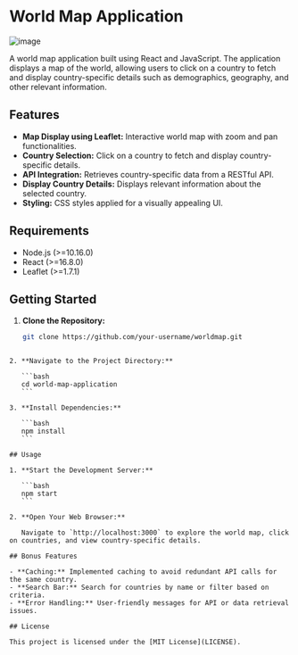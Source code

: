 # World Map Application

![image](https://github.com/roudraneelash/worldmap/assets/37204484/ea45ea62-6fd5-42b4-ba35-00ece8943bed)


A world map application built using React and JavaScript. The application displays a map of the world, allowing users to click on a country to fetch and display country-specific details such as demographics, geography, and other relevant information.

## Features

- **Map Display using Leaflet:** Interactive world map with zoom and pan functionalities.
- **Country Selection:** Click on a country to fetch and display country-specific details.
- **API Integration:** Retrieves country-specific data from a RESTful API.
- **Display Country Details:** Displays relevant information about the selected country.
- **Styling:** CSS styles applied for a visually appealing UI.

## Requirements

- Node.js (>=10.16.0)
- React (>=16.8.0)
- Leaflet (>=1.7.1)

## Getting Started

1. **Clone the Repository:**

   ```bash
   git clone https://github.com/your-username/worldmap.git
   ```
````

2. **Navigate to the Project Directory:**

   ```bash
   cd world-map-application
   ```

3. **Install Dependencies:**

   ```bash
   npm install
   ```

## Usage

1. **Start the Development Server:**

   ```bash
   npm start
   ```

2. **Open Your Web Browser:**

   Navigate to `http://localhost:3000` to explore the world map, click on countries, and view country-specific details.

## Bonus Features

- **Caching:** Implemented caching to avoid redundant API calls for the same country.
- **Search Bar:** Search for countries by name or filter based on criteria.
- **Error Handling:** User-friendly messages for API or data retrieval issues.

## License

This project is licensed under the [MIT License](LICENSE).

